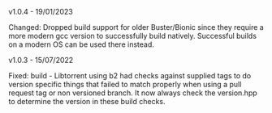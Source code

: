 v1.0.4 - 19/01/2023

Changed: Dropped build support for older Buster/Bionic since they require a more modern gcc version to successfully build natively. Successful builds on a modern OS can be used there instead.

v1.0.3 - 15/07/2022

Fixed: build - Libtorrent using b2 had checks against supplied tags to do version specific things that failed to match properly when using a pull request tag or non versioned branch. It now always check the version.hpp to determine the version in these build checks.

